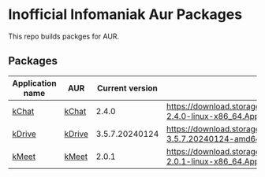 # Inofficial Infomaniak Aur Packages

This repo builds packges for AUR.

## Packages

| Application name | AUR | Current version | AppImage path |
|-|-|-|-|
| [kChat](https://www.infomaniak.com/en/kchat) | [kChat](https://aur.archlinux.org/packages/kchat-appimage) | 2.4.0 | https://download.storage5.infomaniak.com/kchat/kchat-desktop-2.4.0-linux-x86_64.AppImage |
| [kDrive](https://www.infomaniak.com/en/kdrive) | [kDrive](https://aur.archlinux.org/packages/kdrive-appimage) | 3.5.7.20240124 | https://download.storage.infomaniak.com/drive/desktopclient/kDrive-3.5.7.20240124-amd64.AppImage |
| [kMeet](https://www.infomaniak.com/en/kmeet) | [kMeet](https://aur.archlinux.org/packages/kmeet-appimage) | 2.0.1 | https://download.storage5.infomaniak.com/meet/kmeet-desktop-2.0.1-linux-x86_64.AppImage |
